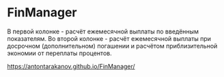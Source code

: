 # FinManager

В первой колонке - расчёт ежемесячной выплаты по введённым показателям.
Во второй колонке - расчёт ежемесячной выплаты при досрочном (дополнительном) погашении и расчётом приблизительной экономии от переплаты процентов. 

https://antontarakanov.github.io/FinManager/
